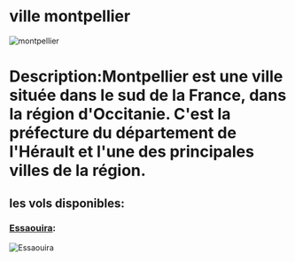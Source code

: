 # ville montpellier
![montpellier](../ressources/montpellier.jpg)

# Description:Montpellier est une ville située dans le sud de la France, dans la région d'Occitanie. C'est la préfecture du département de l'Hérault et l'une des principales villes de la région.

## les vols disponibles:
### [Essaouira](Essaouira.md):
![Essaouira](../ressources/Essaouira.jpg)
